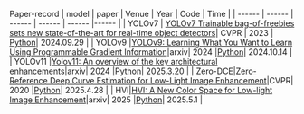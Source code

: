 Paper-record
| model | paper | Venue	| Year | Code	| Time |
| ------ | ------ | ------ | ------ | ------ |------ |
| YOLOv7 |	[YOLOv7 Trainable bag-of-freebies sets new state-of-the-art for real-time object detectors](https://github.com/user-attachments/files/17702270/YOLOv7.Trainable.bag-of-freebies.sets.new.state-of-the-art.for.real-time.object.detectors.pdf)| CVPR | 2023 |	[Python](https://github.com/user-attachments/assets/9736e077-03bc-4bce-b3e7-07a8209f6b8f)| 2024.09.29 |
| YOLOv9	|[YOLOv9: Learning What You Want to Learn Using Programmable Gradient Information](https://link.springer.com/chapter/10.1007/978-3-031-72751-1_1)|arxiv|	2024	|[Python](https://github.com/user-attachments/assets/a8f6d8dc-5898-4862-a6fa-6b28be0cf82c)|	2024.10.14 |
| YOLOv11	|[Yolov11: An overview of the key architectural enhancements](https://arxiv.org/abs/2410.17725)|arxiv|	2024	|[Python](https://github.com/user-attachments/assets/a8f6d8dc-5898-4862-a6fa-6b28be0cf82c)|	2025.3.20 |
| Zero-DCE|[Zero-Reference Deep Curve Estimation for Low-Light Image Enhancement](https://arxiv.org/abs/2001.06826)|CVPR|	2020	|[Python](https://github.com/Li-Chongyi/Zero-DCE?utm_source=catalyzex.com)| 2025.4.28 |
| HVI|[HVI: A New Color Space for Low-light Image Enhancement](https://arxiv.org/abs/2502.20272)|arxiv|	2025	|[Python](https://github.com/Fediory/HVI-CIDNet?tab=readme-ov-file)| 2025.5.1 |
